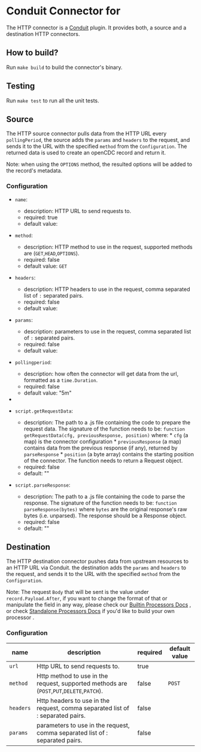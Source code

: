 # Conduit Connector for <resource>
The HTTP connector is a [Conduit](https://github.com/ConduitIO/conduit) plugin. It provides both, a source
and a destination HTTP connectors.

## How to build?
Run `make build` to build the connector's binary.

## Testing
Run `make test` to run all the unit tests. 

## Source
The HTTP source connector pulls data from the HTTP URL every `pollingPeriod`, the source adds the `params` and `headers`
to the request, and sends it to the URL with the specified `method` from the `Configuration`. The returned data is
used to create an openCDC record and return it.

Note: when using the `OPTIONS` method, the resulted options will be added to the record's metadata.

### Configuration

- `name`:
    - description: HTTP URL to send requests to.
    - required: true
    - default value:

- `method`:
    - description: HTTP method to use in the request, supported methods are (`GET`,`HEAD`,`OPTIONS`).
    - required: false
    - default value: `GET`

- `headers`:
    - description: HTTP headers to use in the request, comma separated list of `:` separated pairs.
    - required: false
    - default value:

- `params`:
    - description: parameters to use in the request, comma separated list of `:` separated pairs.
    - required: false
    - default value:

- `pollingperiod`:
    - description: how often the connector will get data from the url, formatted as a `time.Duration`.
    - required: false
    - default value: "5m"
- 
- `script.getRequestData`:
    - description: The path to a .js file containing the code to prepare the request data. The signature of the function needs to be: `function getRequestData(cfg, previousResponse, position)` where: * `cfg` (a map) is the connector configuration * `previousResponse` (a map) contains data from the previous response (if any), returned by `parseResponse` * `position` (a byte array) contains the starting position of the connector. The function needs to return a Request object.
    - required: false
    - default: ""

- `script.parseResponse`:
    - description: The path to a .js file containing the code to parse the response. The signature of the function needs to be: `function parseResponse(bytes)` where `bytes` are the original response's raw bytes (i.e. unparsed). The response should be a Response object.
    - required: false
    - default: ""

## Destination
The HTTP destination connector pushes data from upstream resources to an HTTP URL via Conduit. the destination adds the
`params` and `headers` to the request, and sends it to the URL with the specified `method` from the `Configuration`. 

Note: The request `Body` that will be sent is the value under `record.Payload.After`, if you want to change the format
of that or manipulate the field in any way, please check our [Builtin Processors Docs](https://conduit.io/docs/processors/builtin/)
, or check [Standalone Processors Docs](https://conduit.io/docs/processors/standalone/) if you'd like to build your own processor .

### Configuration

| name      | description                                                                               | required   | default value |
|-----------|-------------------------------------------------------------------------------------------|------------|---------------|
| `url`     | Http URL to send requests to.                                                             | true       |               |
| `method`  | Http method to use in the request, supported methods are (`POST`,`PUT`,`DELETE`,`PATCH`). | false      | `POST`        |
| `headers` | Http headers to use in the request, comma separated list of : separated pairs.            | false      |               |
| `params`  | parameters to use in the request, comma separated list of : separated pairs.              | false      |               |

